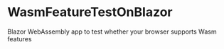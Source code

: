 # WasmFeatureTestOnBlazor
Blazor WebAssembly app to test whether your browser supports Wasm features
